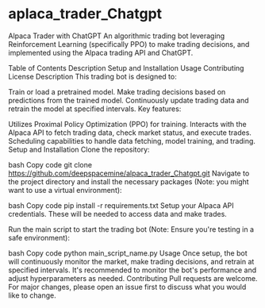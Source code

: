 # aplaca_trader_Chatgpt
Alpaca Trader with ChatGPT
An algorithmic trading bot leveraging Reinforcement Learning (specifically PPO) to make trading decisions, and implemented using the Alpaca trading API and ChatGPT.

Table of Contents
Description
Setup and Installation
Usage
Contributing
License
Description
This trading bot is designed to:

Train or load a pretrained model.
Make trading decisions based on predictions from the trained model.
Continuously update trading data and retrain the model at specified intervals.
Key features:

Utilizes Proximal Policy Optimization (PPO) for training.
Interacts with the Alpaca API to fetch trading data, check market status, and execute trades.
Scheduling capabilities to handle data fetching, model training, and trading.
Setup and Installation
Clone the repository:

bash
Copy code
git clone https://github.com/deepspacemine/alpaca_trader_Chatgpt.git
Navigate to the project directory and install the necessary packages (Note: you might want to use a virtual environment):

bash
Copy code
pip install -r requirements.txt
Setup your Alpaca API credentials. These will be needed to access data and make trades.

Run the main script to start the trading bot (Note: Ensure you're testing in a safe environment):

bash
Copy code
python main_script_name.py
Usage
Once setup, the bot will continuously monitor the market, make trading decisions, and retrain at specified intervals.
It's recommended to monitor the bot's performance and adjust hyperparameters as needed.
Contributing
Pull requests are welcome. For major changes, please open an issue first to discuss what you would like to change.
